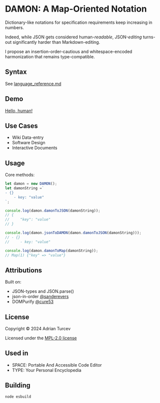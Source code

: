 # DAMON: A Map-Oriented Notation

Dictionary-like notations for specification requirements keep increasing in numbers.

Indeed, while JSON gets considered human-*readable*, JSON-*editing* turns-out significantly harder than Markdown-editing.

I propose an insertion-order-cautious and whitespace-encoded harmonization that remains type-compatible.

## Syntax

See [language_reference.md](./language_reference.md)

## Demo

[Hello, human!](https://planviii.com/)

## Use Cases

- Wiki Data-entry
- Software Design
- Interactive Documents

## Usage

Core methods:

```js
let damon = new DAMON();
let damonString =`
- {}
    - key: "value"
`;

console.log(damon.damonToJSON(damonString));
// {
//     "key": "value"
// }

console.log(damon.jsonToDAMON(damon.damonToJSON(damonString)));
// - {}
//     - key: "value"

console.log(damon.damonToMap(damonString));
// Map(1) {"key" => "value"}
```

## Attributions

Built on:

- JSON-types and JSON.parse()
- json-in-order [@sanderevers](https://github.com/sanderevers)
- DOMPurify [@cure53](https://github.com/cure53)

## License

Copyright © 2024 Adrian Turcev

Licensed under the [MPL-2.0 license](./LICENSE.txt)

## Used in

- SPACE: Portable And Accessible Code Editor
- TYPE: Your Personal Encyclopedia

## Building

```Bash
node esbuild
```